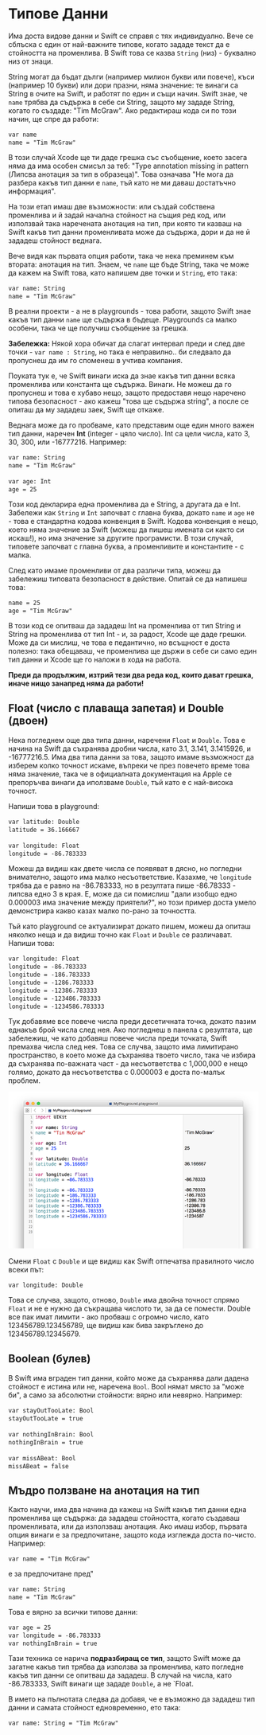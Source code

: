 # Типове Данни 

Има доста видове данни и Swift се справя с тях индивидуално. Вече се сблъска с един от най-важните типове, когато зададе текст да е стойността на променлива. В Swift това се казва `String` (низ) - буквално низ от знаци.

String могат да бъдат дълги (например милион букви или повече), къси (например 10 букви) или дори празни, няма значение: те винаги са String в очите на Swift, и работят по един и същи начин. Swift знае, че `name` трябва да съдържа в себе си String, защото му зададе String, когато го създаде: "Tim McGraw". Ако редактираш кода си по този начин, ще спре да работи: 

    var name
    name = "Tim McGraw"

В този случай Xcode ще ти даде грешка със съобщение, което засега няма да има особен смисъл за теб: "Type annotation missing in pattern (Липсва анотация за тип в образеца)". Това означава "Не мога да разбера какъв тип данни е `name`, тъй като не ми даваш достатъчно информация".  

На този етап имаш две възможности: или създай собствена променлива и й задай начална стойност на същия ред код, или използвай така наречената анотация на тип, при която ти казваш на Swift какъв тип данни променливата може да съдържа, дори и да не й зададеш стойност веднага.  

Вече видя как първата опция работи, така че нека преминем към втората: анотация на тип. Знаем, че `name` ще бъде String, така че може да кажем на Swift това, като напишем две точки и `String`, ето така: 

    var name: String
    name = "Tim McGraw"

В реални проекти - а не в playgrounds - това работи, защото Swift знае какъв тип данни `name` ще съдържа в бъдеще. Playgrounds са малко особени, така че ще получиш съобщение за грешка. 

**Забележка:** Някой хора обичат да слагат интервал преди и след две точки - `var name : String`, но така е неправилно.. би следвало да пропуснеш да им го споменеш в учтива компания.  

Поуката тук е, че Swift винаги иска да знае какъв тип данни всяка променлива или константа ще съдържа. Винаги. Не можеш да го пропуснеш и това е хубаво нещо, защото предоставя нещо наречено типова безопасност - ако кажеш "това ще съдържа string", а после се опиташ да му зададеш заек, Swift ще откаже.   

Веднага може да го пробваме, като представим още един много важен тип данни, наречен **Int** (integer - цяло число). Int са цели числа, като 3, 30, 300, или -16777216. Например:

    var name: String
    name = "Tim McGraw"

    var age: Int
    age = 25
    
Този код декларира една променлива да е String, a другата да е Int. Забележи как `String` и `Int` започват с главна буква, докато `name` и `age` не - това е стандартна кодова конвенция в Swift. Кодова конвенция е нещо, което няма значение за Swift (можеш да пишеш имената си както си искаш!), но има значение за другите програмисти. В този случай, типовете започват с главна буква, а променливите и константите - с малка.  

След като имаме променливи от два различи типа, можеш да забележиш типовата безопасност в действие. Опитай се да напишеш това: 

    name = 25
    age = "Tim McGraw"
    
В този код се опитваш да зададеш Int на променлива от тип String и String на променлива от тип Int - и, за радост, Xcode ще даде грешки. Може да си мислиш, че това е педантично, но всъщност е доста полезно: така обещаваш, че променлива ще държи в себе си само един тип данни и Xcode ще го наложи в хода на работа.  

**Преди да продължим, изтрий тези два реда код, които дават грешка, иначе нищо занапред няма да работи!**

## Float (число с плаваща запетая) и Double (двоен)

Нека погледнем още два типа данни, наречени `Float` и `Double`. Това е начина на Swift да съхранява дробни числа, като 3.1, 3.141, 3.1415926, и -16777216.5. Има два типа данни за това, защото имаме възможност да изберем колко точност искаме, въпреки че през повечето време това няма значение, така че в официалната документация на Apple се препоръчва винаги да иползваме `Double`, тъй като е с най-висока точност. 

Напиши това в playground: 

    var latitude: Double
    latitude = 36.166667

    var longitude: Float
    longitude = -86.783333
    
Можеш да видиш как двете числа се появяват в дясно, но погледни внимателно, защото има малко несъответствие. Казахме, че `longitude` трябва да е равно на -86.783333, но в резултата пише -86.78333 - липсва едно 3 в края. Е, може да си помислиш "дали изобщо едно 0.000003 има значение между приятели?", но този пример доста умело демонстрира какво казах малко по-рано за точността.  

Тъй като playground се актуализират докато пишем, можеш да опиташ няколко неща и да видиш точно как `Float` и `Double` се различават. Напиши това: 

    var longitude: Float
    longitude = -86.783333
    longitude = -186.783333
    longitude = -1286.783333
    longitude = -12386.783333
    longitude = -123486.783333
    longitude = -1234586.783333
    
Тук добавяме все повече числа преди десетичната точка, докато пазим еднакъв брой числа след нея. Ако погледнеш в панела с резултата, ще забележиш, че като добавяш повече числа преди точката, Swift премахва числа след нея. Това се случва, защото има лимитирано пространство, в което може да съхранява твоето число, така че избира да съхранява по-важната част - да несъответства с 1,000,000 е нещо голямо, докато да несъответства с 0.000003 е доста по-малък проблем.

![В Swift Float държи доста по-малко данни, спрямо Double, така че използвай Double, когато е възможно.](0-4.png)

Смени `Float` с `Double` и ще видиш как Swift отпечатва правилното число всеки път:

    var longitude: Double

Това се случва, защото, отново, `Double` има двойна точност спрямо `Float` и не е нужно да съкращава числото ти, за да се помести. Double все пак имат лимити - ако пробваш с огромно число, като 123456789.123456789, ще видиш как бива закръглено до 123456789.12345679.

## Boolean (булев)

В Swift има вграден тип данни, който може да съхранява дали дадена стойност е истина или не, наречена `Bool`. Bool нямат място за "може би", а само за абсолютни стойности: вярно или невярно. Например: 

    var stayOutTooLate: Bool
    stayOutTooLate = true

    var nothingInBrain: Bool
    nothingInBrain = true

    var missABeat: Bool
    missABeat = false 


## Мъдро ползване на анотация на тип

Както научи, има два начина да кажеш на Swift какъв тип данни една променлива ще съдържа: да зададеш стойността, когато създаваш променливата, или да използваш анотация. Ако имаш избор, първата опция винаги е за предпочитане, защото кода изглежда доста по-чисто. Например: 

    var name = "Tim McGraw"
    
е за предпочитане пред"

    var name: String
    name = "Tim McGraw"
    
Това е вярно за всички типове данни:

    var age = 25
    var longitude = -86.783333
    var nothingInBrain = true
    
Тази техника се нарича **подразбиращ се тип**, защото Swift може да загатне какъв тип трябва да използва за променлива, като погледне какъв тип данни се опитваш да зададеш. В случай на числа, като -86.783333, Swift винаги ще зададе `Double`, а не `Float.  

В името на пълнотата следва да добавя, че е възможно да зададеш тип данни и самата стойност едновременно, ето така: 

    var name: String = "Tim McGraw"

